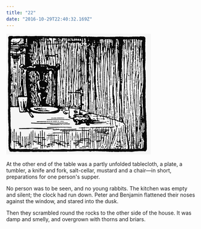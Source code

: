 ```yaml
---
title: "22"
date: "2016-10-29T22:40:32.169Z"
---
```

![GliseGeir Grevling & Herr Havre Rev](./image023.png)


At the other end of the table was a partly unfolded tablecloth, a plate, a tumbler, a knife and fork, salt-cellar, mustard and a chair—in short, preparations for one person's supper.


No person was to be seen, and no young rabbits. The kitchen was empty and silent; the clock had run down. Peter and Benjamin flattened their noses against the window, and stared into the dusk.

Then they scrambled round the rocks to the other side of the house. It was damp and smelly, and overgrown with thorns and briars.

